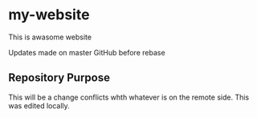 # my-website

This is awasome website

Updates made on master GitHub before rebase

## Repository Purpose

This will be a change conflicts
whth whatever is on the remote side.
This was edited locally.